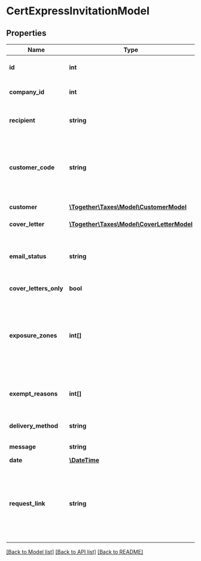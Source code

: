 # CertExpressInvitationModel

## Properties
Name | Type | Description | Notes
------------ | ------------- | ------------- | -------------
**id** | **int** | A unique ID number representing this CertExpress invitation. | [optional] 
**company_id** | **int** | The unique ID number of the AvaTax company that sent this invitation. | [optional] 
**recipient** | **string** | The email address to which this invitation was sent.  If this invitation was presented as a weblink, this value will be null. | [optional] 
**customer_code** | **string** | The unique code of the customer that received this invitation.  Note: This field is case sensitive. To have exemption certificates apply, this value should  be the same as the one passed to create a customer. | [optional] 
**customer** | [**\Together\Taxes\Model\CustomerModel**](CustomerModel.md) | The customer who received this invitation. | [optional] 
**cover_letter** | [**\Together\Taxes\Model\CoverLetterModel**](CoverLetterModel.md) | The attached cover letter object to this request. | [optional] 
**email_status** | **string** | The status of the emails associated with this invitation.  If this invitation was sent via email,  this value will change to &#x60;Sent&#x60; when the email message has been sent. | [optional] 
**cover_letters_only** | **bool** | True if this invitation contained a cover letter only. | [optional] 
**exposure_zones** | **int[]** | When an invitation is sent, it contains a list of exposure zones for which the customer is invited to upload  their exemption certificates.  This list contains the ID numbers of the exposure zones identified.                For a list of exposure zones, please call &#x60;ListCertificateExposureZones&#x60;. | [optional] 
**exempt_reasons** | **int[]** | The list of exemption reasons identified by this CertExpress invitation.                For a list of reason codes, please call &#x60;ListCertificateExemptReasons&#x60;. | [optional] 
**delivery_method** | **string** | Indicates the method that was used to deliver this CertExpress invitation. | [optional] 
**message** | **string** | The custom message delivered with this invitation. | [optional] 
**date** | [**\DateTime**](\DateTime.md) | The date of the invitation. | [optional] 
**request_link** | **string** | The web link (URL) that a customer can click on or visit to begin using this CertExpress invitation.                This value is only usable if the status of this invitation is &#x60;Ready&#x60; and the request was created with type &#x60;Download&#x60;.  NOTE: This link usually takes a few minutes to be available. | [optional] 

[[Back to Model list]](../README.md#documentation-for-models) [[Back to API list]](../README.md#documentation-for-api-endpoints) [[Back to README]](../README.md)


